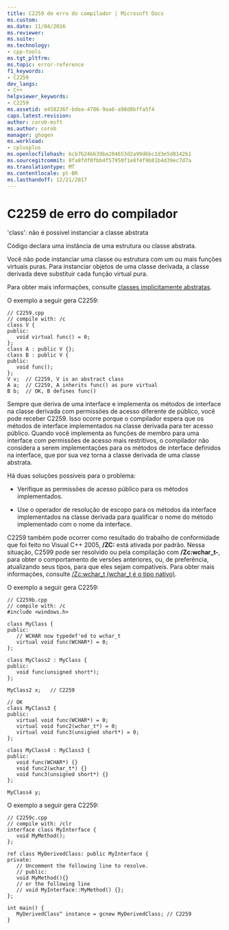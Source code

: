 ```yaml
---
title: C2259 de erro do compilador | Microsoft Docs
ms.custom: 
ms.date: 11/04/2016
ms.reviewer: 
ms.suite: 
ms.technology:
- cpp-tools
ms.tgt_pltfrm: 
ms.topic: error-reference
f1_keywords:
- C2259
dev_langs:
- C++
helpviewer_keywords:
- C2259
ms.assetid: e458236f-bdea-4786-9aa6-a98d8bffa5f4
caps.latest.revision: 
author: corob-msft
ms.author: corob
manager: ghogen
ms.workload:
- cplusplus
ms.openlocfilehash: bcb7b24bb39ba204653d2a99d6bc1d3e5d8142b1
ms.sourcegitcommit: 8fa8fdf0fbb4f57950f1e8f4f9b81b4d39ec7d7a
ms.translationtype: MT
ms.contentlocale: pt-BR
ms.lasthandoff: 12/21/2017
---
```

# <a name="compiler-error-c2259"></a>C2259 de erro do compilador
'class': não é possível instanciar a classe abstrata  
  
 Código declara uma instância de uma estrutura ou classe abstrata.  
  
 Você não pode instanciar uma classe ou estrutura com um ou mais funções virtuais puras. Para instanciar objetos de uma classe derivada, a classe derivada deve substituir cada função virtual pura.  
  
 Para obter mais informações, consulte [classes implicitamente abstratas](../../dotnet/how-to-define-and-consume-classes-and-structs-cpp-cli.md#BKMK_Implicitly_abstract_classes).  
  
 O exemplo a seguir gera C2259:  
  
```  
// C2259.cpp  
// compile with: /c  
class V {  
public:  
   void virtual func() = 0;  
};  
class A : public V {};  
class B : public V {  
public:  
   void func();  
};  
V v;  // C2259, V is an abstract class  
A a;  // C2259, A inherits func() as pure virtual  
B b;  // OK, B defines func()  
```  
  
 Sempre que deriva de uma interface e implementa os métodos de interface na classe derivada com permissões de acesso diferente de público, você pode receber C2259.  Isso ocorre porque o compilador espera que os métodos de interface implementados na classe derivada para ter acesso público. Quando você implementa as funções de membro para uma interface com permissões de acesso mais restritivos, o compilador não considera a serem implementações para os métodos de interface definidos na interface, que por sua vez torna a classe derivada de uma classe abstrata.  
  
 Há duas soluções possíveis para o problema:  
  
-   Verifique as permissões de acesso público para os métodos implementados.  
  
-   Use o operador de resolução de escopo para os métodos da interface implementados na classe derivada para qualificar o nome do método implementado com o nome da interface.  
  
 C2259 também pode ocorrer como resultado do trabalho de conformidade que foi feito no Visual C++ 2005, **/ZC:** está ativada por padrão. Nessa situação, C2599 pode ser resolvido ou pela compilação com **/Zc:wchar_t-**, para obter o comportamento de versões anteriores, ou, de preferência, atualizando seus tipos, para que eles sejam compatíveis. Para obter mais informações, consulte [/Zc:wchar_t (wchar_t é o tipo nativo)](../../build/reference/zc-wchar-t-wchar-t-is-native-type.md).  
  
 O exemplo a seguir gera C2259:  
  
```  
// C2259b.cpp  
// compile with: /c  
#include <windows.h>   
  
class MyClass {  
public:  
   // WCHAR now typedef'ed to wchar_t  
   virtual void func(WCHAR*) = 0;  
};  
  
class MyClass2 : MyClass {  
public:  
   void func(unsigned short*);  
};  
  
MyClass2 x;   // C2259  
  
// OK  
class MyClass3 {  
public:  
   virtual void func(WCHAR*) = 0;  
   virtual void func2(wchar_t*) = 0;  
   virtual void func3(unsigned short*) = 0;  
};  
  
class MyClass4 : MyClass3 {  
public:  
   void func(WCHAR*) {}  
   void func2(wchar_t*) {}  
   void func3(unsigned short*) {}  
};  
  
MyClass4 y;  
```  
  
 O exemplo a seguir gera C2259:  
  
```  
// C2259c.cpp  
// compile with: /clr  
interface class MyInterface {  
   void MyMethod();  
};  
  
ref class MyDerivedClass: public MyInterface {  
private:  
   // Uncomment the following line to resolve.  
   // public:  
   void MyMethod(){}  
   // or the following line  
   // void MyInterface::MyMethod() {};  
};  
  
int main() {  
   MyDerivedClass^ instance = gcnew MyDerivedClass; // C2259  
}  
```  
